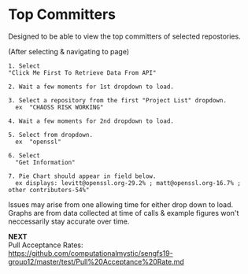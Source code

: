 # Top Committers

Designed to be able to view the top committers of selected repostories.  

(After selecting & navigating to page)

    1. Select   
    "Click Me First To Retrieve Data From API"
    
    2. Wait a few moments for 1st dropdown to load.
    
    3. Select a repository from the first "Project List" dropdown.  
      ex  "CHAOSS RISK WORKING"
      
    4. Wait a few moments for 2nd dropdown to load.
    
    5. Select from dropdown.  
      ex  "openssl"
      
    6. Select  
      "Get Information"  
      
    7. Pie Chart should appear in field below.  
      ex displays: levitt@openssl.org-29.2% ; matt@openssl.org-16.7% ; other contributers-54%"

Issues may arise from one allowing time for either drop down to load.  
Graphs are from data collected at time of calls & example figures won't neccessarily stay accurate over time. 

**NEXT**  
Pull Acceptance Rates:  
https://github.com/computationalmystic/sengfs19-group12/master/test/Pull%20Acceptance%20Rate.md
      


